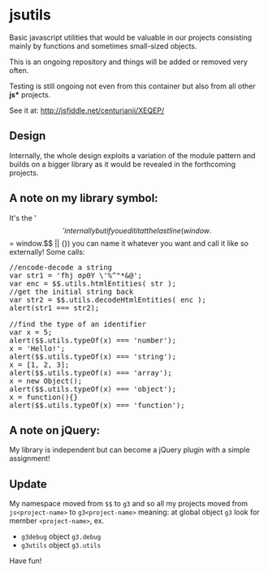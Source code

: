 jsutils
=======

Basic javascript utilities that would be valuable in our projects consisting mainly by functions and sometimes small-sized objects.

This is an ongoing repository and things will be added or removed very often.

Testing is still ongoing not even from this container but also from all other <b>js*</b> projects.

See it at: http://jsfiddle.net/centurianii/XEQEP/

Design
------
Internally, the whole design exploits a variation of the module pattern and builds on a bigger library as it would be revealed in the forthcoming projects.

A note on my library symbol: 
-------------------------------------
It's the '$$' internally but if you edit it at the last line (window.$$ = window.$$ || {}) you can name it whatever you want and call it like so externally!
Some calls:
<pre>
//encode-decode a string
var str1 = 'fhj σρΘΥ \'%^"*&@';
var enc = $$.utils.htmlEntities( str );
//get the initial string back
var str2 = $$.utils.decodeHtmlEntities( enc );
alert(str1 === str2);

//find the type of an identifier
var x = 5;
alert($$.utils.typeOf(x) === 'number');
x = 'Hello!';
alert($$.utils.typeOf(x) === 'string');
x = [1, 2, 3];
alert($$.utils.typeOf(x) === 'array');
x = new Object();
alert($$.utils.typeOf(x) === 'object');
x = function(){}
alert($$.utils.typeOf(x) === 'function');
</pre>

A note on jQuery: 
-----------------------
My library is independent but can become a jQuery plugin with a simple assignment!

Update
------
My namespace moved from <code>$$</code> to <code>g3</code> and so all my projects moved from <code>js&lt;project-name&gt;</code> to <code>g3&lt;project-name&gt;</code> meaning: at global object <code>g3</code> look for member <code>&lt;project-name&gt;</code>, ex.<br />
<ul>
<li><code>g3debug</code> object <code>g3.debug</code></li>
<li><code>g3utils</code> object <code>g3.utils</code></li>
</ul>

Have fun!
